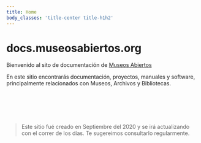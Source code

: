 ```yaml
---
title: Home
body_classes: 'title-center title-h1h2'
---
```


# docs.museosabiertos.org

Bienvenido al sito de documentación de [Museos Abiertos](museosabiertos.org)

En este sitio encontrarás documentación, proyectos, manuales y software, principalmente relacionados con Museos, Archivos y Bibliotecas.

<br/><br/><br/><br/>


> Este sitio fué creado en Septiembre del 2020 y se irá actualizando con el correr de los días. Te sugereimos consultarlo regularmente.
